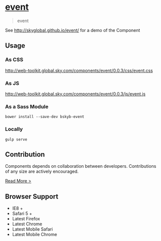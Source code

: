 [event](http://skyglobal.github.io/event/) 
========================

> event

See http://skyglobal.github.io/event/ for a demo of the Component

## Usage

### As CSS

http://web-toolkit.global.sky.com/components/event/0.0.3/css/event.css

### As JS

http://web-toolkit.global.sky.com/components/event/0.0.3/js/event.js

### As a Sass Module

`bower install --save-dev bskyb-event`

### Locally

`gulp serve`

## Contribution

Components depends on collaboration between developers. Contributions of any size are actively encouraged.

[Read More >](CONTRIBUTING.md)

## Browser Support

 * IE8 +
 * Safari 5 +
 * Latest Firefox
 * Latest Chrome
 * Latest Mobile Safari
 * Latest Mobile Chrome